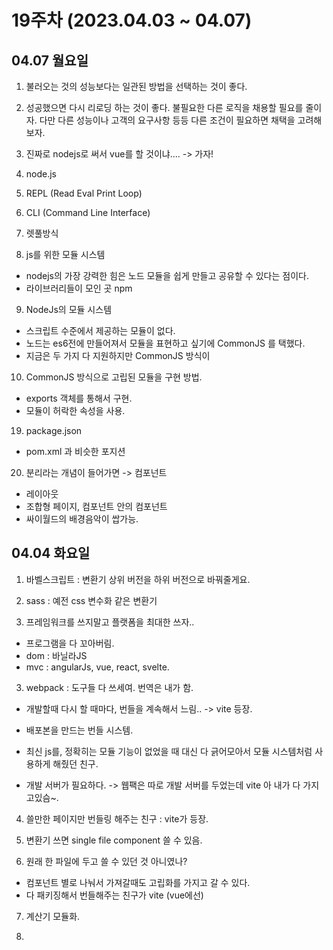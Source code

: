 # 19주차 (2023.04.03 ~ 04.07)

## 04.07 월요일

1. 불러오는 것의 성능보다는 일관된 방법을 선택하는 것이 좋다.

2. 성공했으면 다시 리로딩 하는 것이 좋다. 불필요한 다른 로직을 채용할 필요를 줄이자.
   다만 다른 성능이나 고객의 요구사항 등등 다른 조건이 필요하면 채택을 고려해보자.

3. 진짜로 nodejs로 써서 vue를 할 것이냐.... -> 가자!

4. node.js

5. REPL (Read Eval Print Loop)

6. CLI (Command Line Interface)

7. 렛풀방식

8. js를 위한 모듈 시스템

- nodejs의 가장 강력한 힘은 노드 모듈을 쉽게 만들고 공유할 수 있다는 점이다.
- 라이브러리들이 모인 곳 npm

9. NodeJs의 모듈 시스템

- 스크립트 수준에서 제공하는 모듈이 없다.
- 노드는 es6전에 만들어져서 모듈을 표현하고 싶기에 CommonJS 를 택했다.
- 지금은 두 가지 다 지원하지만 CommonJS 방식이

10. CommonJS 방식으로 고립된 모듈을 구현 방법.

- exports 객체를 통해서 구현.
- 모듈이 허락한 속성을 사용.

19. package.json

- pom.xml 과 비슷한 포지션

20. 분리라는 개념이 들어가면 -> 컴포넌트

- 레이아웃
- 조합형 페이지, 컴포넌트 안의 컴포넌트
- 싸이월드의 배경음악이 쌉가능.

## 04.04 화요일

1. 바벨스크립트 : 변환기 상위 버전을 하위 버전으로 바꿔줄게요.

2. sass : 예전 css 변수화 같은 변환기

4. 프레임워크를 쓰지말고 플랫폼을 최대한 쓰자..

- 프로그램을 다 꼬아버림.
- dom : 바닐라JS
- mvc : angularJs, vue, react, svelte.

3. webpack : 도구들 다 쓰세여. 번역은 내가 함.

- 개발할때 다시 할 때마다, 번들을 계속해서 느림.. -> vite 등장.
- 배포본을 만드는 번들 시스템.
- 최신 js를, 정확히는 모듈 기능이 없었을 때 대신 다 긁어모아서 모듈 시스템처럼 사용하게 해줬던 친구.

- 개발 서버가 필요하다. -> 웹팩은 따로 개발 서버를 두었는데 vite 아 내가 다 가지고있슴~.

4. 쓸만한 페이지만 번들링 해주는 친구 : vite가 등장.

5. 변환기 쓰면 single file component 쓸 수 있음.

6. 원래 한 파일에 두고 쓸 수 있던 것 아니였나?
- 컴포넌트 별로 나눠서 가져갈때도 고립화를 가지고 갈 수 있다.
- 다 패키징해서 번들해주는 친구가 vite (vue에선)

7. 계산기 모듈화.

8. <script> type 중에 importmap 이 있따.

9. vue라는 친구는 이미 importmap을 설정한 상태.

10. 노드js에다가 사용할 변환기를 얹어서 라이브러리
- 변환기가 없을때 라이브러리로만 

11. cdn이 뭐지?
- 제이쿼리 : 79%
- cdnjs 에서 받으면 통일도 되고 빠름.
- vue 도 cdn에서받는다

12. <script> 와 <script setup>

 